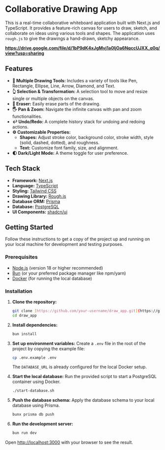 # Collaborative Drawing App

This is a real-time collaborative whiteboard application built with Next.js and TypeScript. It provides a feature-rich canvas for users to draw, sketch, and collaborate on ideas using various tools and shapes. The application uses `rough.js` to give the drawings a hand-drawn, sketchy appearance.

**https://drive.google.com/file/d/1bP9dK4xJgMvj1a0ljOa6NqccUJXX_q0q/view?usp=sharing**

## Features

* **🎨 Multiple Drawing Tools:** Includes a variety of tools like Pen, Rectangle, Ellipse, Line, Arrow, Diamond, and Text.
* **👆 Selection & Transformation:** A selection tool to move and resize single or multiple objects on the canvas.
* **🧼 Eraser:** Easily erase parts of the drawing.
* **🖐️ Pan & Zoom:** Navigate the infinite canvas with pan and zoom functionalities.
* **↩️ Undo/Redo:** A complete history stack for undoing and redoing actions.
* **⚙️ Customizable Properties:**
    * **Shapes:** Adjust stroke color, background color, stroke width, style (solid, dashed, dotted), and roughness.
    * **Text:** Customize font family, size, and alignment.
* **🌓 Dark/Light Mode:** A theme toggle for user preference.

## Tech Stack

* **Framework:** [Next.js](https://nextjs.org/)
* **Language:** [TypeScript](https://www.typescriptlang.org/)
* **Styling:** [Tailwind CSS](https://tailwindcss.com/)
* **Drawing Library:** [Rough.js](https://roughjs.com/)
* **Database ORM:** [Prisma](https://www.prisma.io/)
* **Database:** [PostgreSQL](https://www.postgresql.org/)
* **UI Components:** [shadcn/ui](https://ui.shadcn.com/)

## Getting Started

Follow these instructions to get a copy of the project up and running on your local machine for development and testing purposes.

### Prerequisites

* [Node.js](https://nodejs.org/) (version 18 or higher recommended)
* [Bun](https://bun.sh/) (or your preferred package manager like npm/yarn)
* [Docker](https://www.docker.com/) (for running the local database)

### Installation

1.  **Clone the repository:**
    ```bash
    git clone [https://github.com/your-username/draw_app.git](https://github.com/your-username/draw_app.git)
    cd draw_app
    ```

2.  **Install dependencies:**
    ```bash
    bun install
    ```

3.  **Set up environment variables:**
    Create a `.env` file in the root of the project by copying the example file:
    ```bash
    cp .env.example .env
    ```
    The `DATABASE_URL` is already configured for the local Docker setup.

4.  **Start the local database:**
    Run the provided script to start a PostgreSQL container using Docker.
    ```bash
    ./start-database.sh
    ```

5.  **Push the database schema:**
    Apply the database schema to your local database using Prisma.
    ```bash
    bunx prisma db push
    ```

6.  **Run the development server:**
    ```bash
    bun run dev
    ```

Open [http://localhost:3000](http://localhost:3000) with your browser to see the result.
